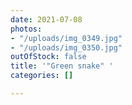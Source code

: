 ```yaml
---
date: 2021-07-08
photos:
- "/uploads/img_0349.jpg"
- "/uploads/img_0350.jpg"
outOfStock: false
title: '"Green snake" '
categories: []

---
```

